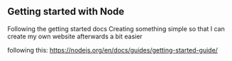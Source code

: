 ## Getting started with Node

Following the getting started docs
Creating something simple so that I can create my own website afterwards a bit easier

following this: https://nodejs.org/en/docs/guides/getting-started-guide/

